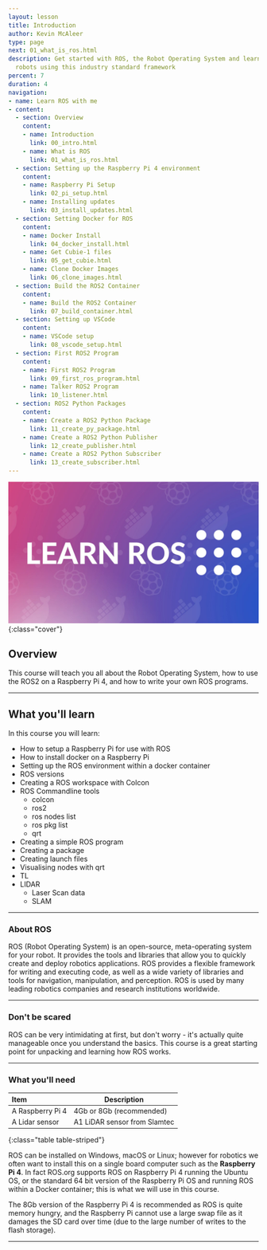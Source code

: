 ```yaml
---
layout: lesson
title: Introduction
author: Kevin McAleer
type: page
next: 01_what_is_ros.html
description: Get started with ROS, the Robot Operating System and learn how to build
  robots using this industry standard framework
percent: 7
duration: 4
navigation:
- name: Learn ROS with me
- content:
  - section: Overview
    content:
    - name: Introduction
      link: 00_intro.html
    - name: What is ROS
      link: 01_what_is_ros.html
  - section: Setting up the Raspberry Pi 4 environment
    content:
    - name: Raspberry Pi Setup
      link: 02_pi_setup.html
    - name: Installing updates
      link: 03_install_updates.html
  - section: Setting Docker for ROS
    content:
    - name: Docker Install
      link: 04_docker_install.html
    - name: Get Cubie-1 files
      link: 05_get_cubie.html
    - name: Clone Docker Images
      link: 06_clone_images.html
  - section: Build the ROS2 Container
    content:
    - name: Build the ROS2 Container
      link: 07_build_container.html
  - section: Setting up VSCode
    content:
    - name: VSCode setup
      link: 08_vscode_setup.html
  - section: First ROS2 Program
    content:
    - name: First ROS2 Program
      link: 09_first_ros_program.html
    - name: Talker ROS2 Program
      link: 10_listener.html
  - section: ROS2 Python Packages
    content:
    - name: Create a ROS2 Python Package
      link: 11_create_py_package.html
    - name: Create a ROS2 Python Publisher
      link: 12_create_publisher.html
    - name: Create a ROS2 Python Subscriber
      link: 13_create_subscriber.html
---
```



![Screenshot of the imager tool](assets/ros_background.jpg){:class="cover"}

## Overview

This course will teach you all about the Robot Operating System, how to use the ROS2 on a Raspberry Pi 4, and how to write your own ROS programs.

---

## What you'll learn

In this course you will learn:

* How to setup a Raspberry Pi for use with ROS
* How to install docker on a Raspberry Pi
* Setting up the ROS environment within a docker container
* ROS versions
* Creating a ROS workspace with Colcon
* ROS Commandline tools
    * colcon
    * ros2
    * ros nodes list
    * ros pkg list
    * qrt
* Creating a simple ROS program
* Creating a package
* Creating launch files
* Visualising nodes with qrt
* TL
* LIDAR
    * Laser Scan data
    * SLAM

---

### About ROS

ROS (Robot Operating System) is an open-source, meta-operating system for your robot. It provides the tools and libraries that allow you to quickly create and deploy robotics applications. ROS provides a flexible framework for writing and executing code, as well as a wide variety of libraries and tools for navigation, manipulation, and perception. ROS is used by many leading robotics companies and research institutions worldwide.

---

### Don't be scared

 ROS can be very intimidating at first, but don't worry - it's actually quite manageable once you understand the basics. This course is a great starting point for unpacking and learning how ROS works.

---

### What you'll need

Item             | Description
:----------------|-----------------------------
A Raspberry Pi 4 | 4Gb or 8Gb (recommended)
A Lidar sensor   | A1 LiDAR sensor from Slamtec
{:class="table table-striped"}

ROS can be installed on Windows, macOS or Linux; however for robotics we often want to install this on a single board computer such as the **Raspberry Pi 4**. In fact ROS.org supports ROS on Raspberry Pi 4 running the Ubuntu OS, or the standard 64 bit version of the Raspberry Pi OS and running ROS within a Docker container; this is what we will use in this course.

The 8Gb version of the Raspberry Pi 4 is recommended as ROS is quite memory hungry, and the Raspberry Pi cannot use a large swap file as it damages the SD card over time (due to the large number of writes to the flash storage).

---
